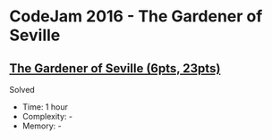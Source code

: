 # CodeJam 2016 - The Gardener of Seville

## [The Gardener of Seville (6pts, 23pts)](https://codingcompetitions.withgoogle.com/codejam/round/0000000000201c91/0000000000201bf5#analysis)

Solved

* Time: 1 hour
* Complexity: -
* Memory: -

